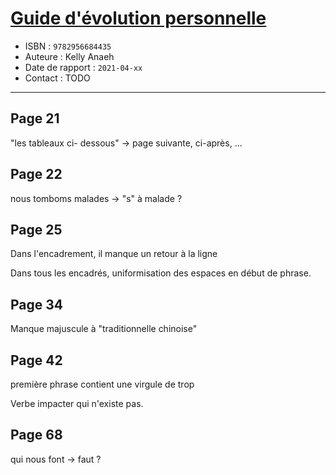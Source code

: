 # [Guide d'évolution personnelle](https://www.goodreads.com/book/show/56936162-guide-d-volution-personnelle)
- ISBN : `9782956684435`
- Auteure : Kelly Anaeh
- Date de rapport : `2021-04-xx`
- Contact : TODO

---

## Page 21

"les tableaux ci- dessous" -> page suivante, ci-après, ...

## Page 22

nous tomboms malades -> "s" à malade ?

## Page 25
Dans l'encadrement, il manque un retour à la ligne

Dans tous les encadrés, uniformisation des espaces en début de phrase.

## Page 34

Manque majuscule à "traditionnelle chinoise"


## Page 42

première phrase contient une virgule de trop

Verbe impacter qui n'existe pas.

## Page 68

qui nous font -> faut ?